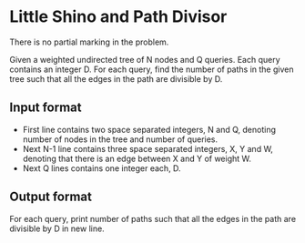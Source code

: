 # Little Shino and Path Divisor

There is no partial marking in the problem.

Given a weighted undirected tree of N nodes and Q queries. Each query contains an integer D. For each query, find the number of paths in the given tree such that all the edges in the path are divisible by D.

## Input format

- First line contains two space separated integers, N and Q, denoting number of nodes in the tree and number of queries.
- Next N-1 line contains three space separated integers, X, Y and W, denoting that there is an edge between X and Y of weight W.
- Next Q lines contains one integer each, D.

## Output format

For each query, print number of paths such that all the edges in the path are divisible by D in new line.
